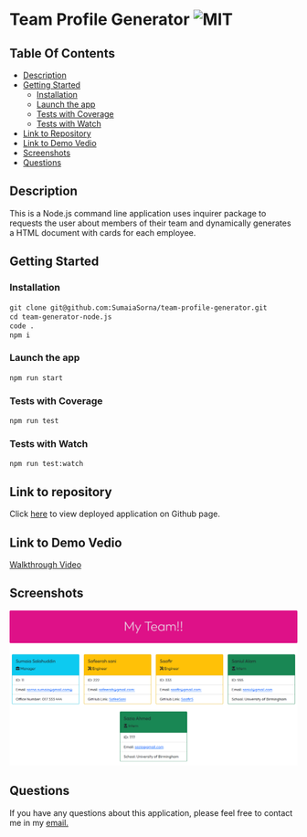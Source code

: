 # Team Profile Generator ![MIT](https://img.shields.io/static/v1?label=MIT&message=License&color=critical)

## Table Of Contents

- [Description](#description)
- [Getting Started](#getting-started)
  - [Installation](#installation)
  - [Launch the app](#launch-the-app)
  - [Tests with Coverage](#tests-with-coverage)
  - [Tests with Watch](#tests-with-watch)
- [Link to Repository](#link-to-repository)
- [Link to Demo Vedio](#link-to-demo-vedio)
- [Screenshots](#screenshots)
- [Questions](#questions)

## Description

This is a Node.js command line application uses inquirer package to requests the user about members of their team and dynamically generates a HTML document with cards for each employee.

## Getting Started

### Installation

```
git clone git@github.com:SumaiaSorna/team-profile-generator.git
cd team-generator-node.js
code .
npm i
```

### Launch the app

```
npm run start
```

### Tests with Coverage

```
npm run test
```

### Tests with Watch

```
npm run test:watch
```

## Link to repository

Click [here](https://sumaiasorna.github.io/team-profile-generator/) to view deployed application on Github page.

## Link to Demo Vedio

<a href="#">Walkthrough Video</a>

## Screenshots

![screenshot of generated html](./assets/images/my-team.png)

## Questions

If you have any questions about this application, please feel free to contact me in my <a href="mailto:sorna.sumaia@gmail.com">email.</a>
